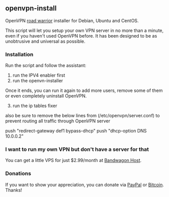 ## openvpn-install
OpenVPN [road warrior](http://en.wikipedia.org/wiki/Road_warrior_%28computing%29) installer for Debian, Ubuntu and CentOS.

This script will let you setup your own VPN server in no more than a minute, even if you haven't used OpenVPN before. It has been designed to be as unobtrusive and universal as possible.

### Installation
Run the script and follow the assistant:

1) run the IPV4 enabler first
2) run the openvn-installer

Once it ends, you can run it again to add more users, remove some of them or even completely uninstall OpenVPN.

3) run the ip tables fixer

also be sure to remove the below lines from (/etc/openvpn/server.conf) to prevent routing all traffic through OpenVPN server

push "redirect-gateway def1 bypass-dhcp"
push "dhcp-option DNS 10.0.0.2"

### I want to run my own VPN but don't have a server for that
You can get a little VPS for just $2.99/month at [Bandwagon Host](https://bandwagonhost.com/aff.php?aff=575&pid=43).

### Donations

If you want to show your appreciation, you can donate via [PayPal](https://www.paypal.com/cgi-bin/webscr?cmd=_s-xclick&hosted_button_id=VBAYDL34Z7J6L) or [Bitcoin](https://pastebin.com/raw/M2JJpQpC). Thanks!
